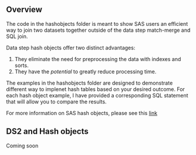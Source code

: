 ## Overview

The code in the hashobjects folder is meant to show SAS users an efficient way to join two datasets together outside of the data step match-merge and SQL join.  
   
Data step hash objects offer two distinct advantages:    
   1) They eliminate the need for preprocessing the data with indexes and sorts.     
   2) They have the <i>potential</i> to greatly reduce processing time.  

The examples in the hashobjects folder are designed to demonstrate different way to implenet hash tables based on your desired outcome.  For each hash object example, I have provided a corresponding SQL statement that will allow you to compare the results.


For more information on SAS hash objects, please see this <a href='https://support.sas.com/documentation/cdl/en/lecompobjref/69740/HTML/default/viewer.htm#p0ae2of2fa94xmn1bajgqxczla8u.htm'>link</a>

## DS2 and Hash objects
Coming soon
